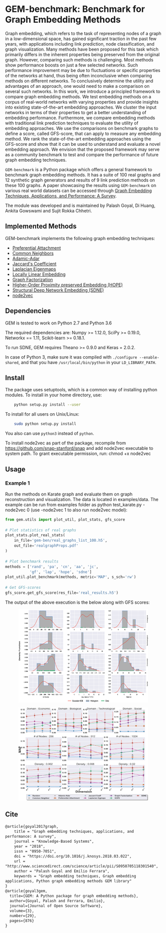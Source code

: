 # GEM-benchmark: Benchmark for Graph Embedding Methods
Graph embedding, which refers to the task of representing nodes of a graph in a low-dimensional space, has gained significant traction in the past few years, with applications including link prediction, node classification, and graph visualization. Many methods have been proposed for this task which primarily differs in the inherent properties being preserved from the original graph. However, comparing such methods is challenging. Most methods show performance boosts on just a few selected networks. Such performance improvement may be due to fluctuations or specific properties of the networks at hand, thus being often inconclusive when comparing methods on different networks. To conclusively determine the utility and advantages of an approach, one would need to make a comparison on several such networks. In this work, we introduce a principled framework to compare graph embedding methods. We test embedding methods on a corpus of real-world networks with varying properties and provide insights into existing state-of-the-art embedding approaches. We cluster the input networks in terms of their properties to get a better understanding of embedding performance. Furthermore, we compare embedding methods with traditional link prediction techniques to evaluate the utility of embedding approaches. We use the comparisons on benchmark graphs to define a score, called GFS-score, that can apply to measure any embedding method. We rank the state-of-the-art embedding approaches using the GFS-score and show that it can be used to understand and evaluate a novel embedding approach. We envision that the proposed framework may serve as a community benchmark to test and compare the performance of future graph embedding techniques.

``GEM-benchmark`` is a Python package which offers a general framework to benchmark graph embedding methods. It has a suite of 100 real graphs and 12 synthetic graph generators and results of 9 link prediction methods on these 100 graphs. A paper showcasing the results using ``GEM-benchmark`` on various real world datasets can be accessed through [Graph Embedding Techniques, Applications, and Performance: A Survey](https://arxiv.org/abs/1705.02801). 

The module was developed and is maintained by Palash Goyal, Di Huang, Ankita Gowswami and Sujit Rokka Chhetri.

## Implemented Methods
GEM-benchmark implements the following graph embedding techniques:
* [Preferential Attachment](https://science.sciencemag.org/content/286/5439/509)
* [Common Neighbors](https://arxiv.org/pdf/cond-mat/0104209)
* [Adamic-Adar](social.cs.uiuc.edu/class/cs591kgk/friendsadamic.pdf)
* [Jaccard's Coefficient](https://ci.nii.ac.jp/naid/10020758887/)
* [Laplacian Eigenmaps](http://yeolab.weebly.com/uploads/2/5/5/0/25509700/belkin_laplacian_2003.pdf)
* [Locally Linear Embedding](http://www.robots.ox.ac.uk/~az/lectures/ml/lle.pdf)
* [Graph Factorization](https://static.googleusercontent.com/media/research.google.com/en//pubs/archive/40839.pdf)
* [Higher-Order Proximity preserved Embedding (HOPE)](http://www.kdd.org/kdd2016/papers/files/rfp0184-ouA.pdf)
* [Structural Deep Network Embedding (SDNE)](http://www.kdd.org/kdd2016/papers/files/rfp0191-wangAemb.pdf)
* [node2vec](http://www.kdd.org/kdd2016/papers/files/rfp0218-groverA.pdf)

## Dependencies
GEM is tested to work on Python 2.7 and Python 3.6

The required dependencies are: Numpy >= 1.12.0, SciPy >= 0.19.0, Networkx == 1.11, Scikit-learn >= 0.18.1.

To run SDNE, GEM requires Theano >= 0.9.0 and Keras = 2.0.2.

In case of Python 3, make sure it was compiled with `./configure --enable-shared`, and that you have `/usr/local/bin/python` in your `LD_LIBRARY_PATH`.

## Install
The package uses setuptools, which is a common way of installing python modules. To install in your home directory, use:
```bash
    python setup.py install --user
```

To install for all users on Unix/Linux:
```bash 
    sudo python setup.py install
```

You also can use `python3` instead of `python`.

To install node2vec as part of the package, recompile from https://github.com/snap-stanford/snap and add node2vec executable to system path.
To grant executable permission, run: chmod +x node2vec

## Usage
### Example 1
Run the methods on Karate graph and evaluate them on graph reconstruction and visualization. The data is located in examples/data. The example can be run from examples folder as python test_karate.py -node2vec 0 (use -node2vec 1 to also run node2vec model):

```python
from gem.utils import plot_util, plot_stats, gfs_score

# Plot statistics of real graphs
plot_stats.plot_real_stats(
	in_file='gem-ben/real_graphs_list_100.h5',
	out_file='realgraphProps.pdf'
)

# Plot benchmark results
methods = ['rand', 'pa', 'cn', 'aa', 'jc',
           'gf', 'lap', 'hope', 'sdne']
plot_util.plot_benchmark(methods, metric='MAP', s_sch='rw')

# Get GFS-scores
gfs_score.get_gfs_score(res_file='real_results.h5')
```

The output of the above execution is the below along with GFS scores:
<p align="center">
  <img width="420" height="300" src="images/realgraphProps.png">
</p>
<p align="center">
  <img width="420" height="300" src="images/benchmark_real_MAP.png">
</p>



## Cite
    @article{goyal2017graph,
        title = "Graph embedding techniques, applications, and performance: A survey",
        journal = "Knowledge-Based Systems",
        year = "2018",
        issn = "0950-7051",
        doi = "https://doi.org/10.1016/j.knosys.2018.03.022",
        url = "http://www.sciencedirect.com/science/article/pii/S0950705118301540",
        author = "Palash Goyal and Emilio Ferrara",
        keywords = "Graph embedding techniques, Graph embedding applications, Python graph embedding methods GEM library"
    }
    @article{goyal3gem,
      title={GEM: A Python package for graph embedding methods},
      author={Goyal, Palash and Ferrara, Emilio},
      journal={Journal of Open Source Software},
      volume={3},
      number={29},
      pages={876}
    }


